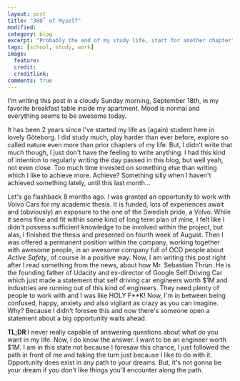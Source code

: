 ```yaml
---
layout: post
title: "360˚ of Myself"
modified:
category: blog
excerpt: "Probably the end of my study life, start for another chapter"
tags: [school, study, work]
image:
  feature:
  credit:
  creditlink:
comments: true
---
```


I'm writing this post in a cloudy Sunday morning, September 18th, in my favorite breakfast table inside my apartment. Mood is normal and everything seems to be awesome today.

It has been 2 years since I've started my life as (again) student here in lovely Göteborg. I did study much, play harder than ever before, explore so called nature even more than prior chapters of my life. But, I didn't write that much though, I just don't have the feeling to write anything. I had this kind of intention to regularly writing the day passed in this blog, but well yeah, not even close. Too much time invested on something else than writing which I like to achieve more. Achieve? Something silly when I haven't achieved something lately, until this last month...

Let's go flashback 8 months ago. I was granted an opportunity to work with Volvo Cars for my academic thesis. It is funded, lots of experiences await and (obviously) an exposure to the one of the Swedish pride, a Volvo.
While it seems fine and fit within some kind of long term plan of mine, I felt like I didn't possess sufficient knowledge to be involved within the project, but alas, I finished the thesis and presented on fourth week of August. Then I was offered a permanent position within the company, working together with awesome people, in an awesome company full of OCD people about *Active Safety*, of course in a positive way. Now, I am writing this post right after I read something from the news, about how Mr. Sebastian Thrun. He is the founding father of Udacity and ex-director of Google Self Driving Car which just made a statement that self driving car engineers worth $1M and industries are running out of this kind of engineers. They need plenty of people to work with and I was like HOLY F**K! Now, I'm in between being confused, happy, anxiety and also vigilant as crazy as you can imagine. Why? Because I didn't foresee this and now there's someone open a statement about a big opportunity waits ahead.

**TL;DR** I never really capable of answering questions about what do you want in my life. Now, I do know the answer. I want to be an engineer worth $1M. I am in this state not because I foresaw this chance, I just followed the path in front of me and taking the turn just because I like to do with it. Opportunity does exist in any path to your dreams. But, it's not gonna be your dream if you don't like things you'll encounter along the path.
